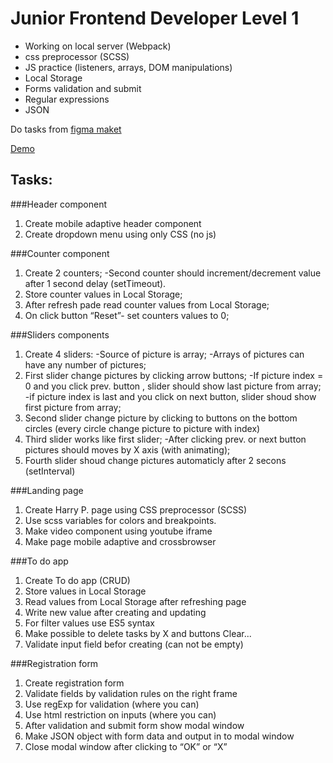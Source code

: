 # Junior Frontend Developer Level 1

- Working on local server (Webpack)
- css preprocessor (SCSS)
- JS practice (listeners, arrays, DOM manipulations)
- Local Storage
- Forms validation and submit
- Regular expressions
- JSON

Do tasks from [figma maket](https://www.figma.com/file/57skPiq3kmhLLe9yQILWab/Junior-Frontend-developer?node-id=8%3A243 "figma maket")

[Demo](https://katenevzgodova.github.io/)

## Tasks:

###Header component
1. Create mobile adaptive header component
2. Create  dropdown menu using only CSS (no js)

###Counter component

1. Create 2 counters;
    -Second counter should increment/decrement value after 1 second delay (setTimeout).
2. Store counter values in Local Storage;
3. After refresh pade read counter values from Local Storage;
4. On click button “Reset”- set counters values to 0;

###Sliders components

1. Create 4 sliders:
    -Source of picture is array;
    -Arrays of pictures can have any number of pictures;
2. First slider change pictures by clicking arrow buttons;
    -If picture index = 0 and you click prev. button , slider should show last picture from array;
    -if picture index is last and you click on next button, slider shoud show first picture from array;
3. Second slider change picture by clicking to buttons on the bottom circles (every circle change picture to picture with index)
4. Third slider works like first slider;
    -After clicking prev. or next button pictures should moves by X axis (with animating);
5. Fourth slider shoud change pictures automaticly after 2 secons (setInterval)

###Landing page

1. Create Harry P. page using CSS preprocessor (SCSS)
2. Use scss variables for colors and breakpoints.
3. Make video component using youtube iframe
4. Make page mobile adaptive and crossbrowser 

###To do app

1. Create To do app (CRUD)
2. Store values in Local Storage
3. Read values from Local Storage after refreshing page
4. Write new value after creating and updating
5. For filter values use ES5 syntax
6. Make possible to delete tasks by X and buttons Clear...
7. Validate input field befor creating (can not be empty)

###Registration form

1. Create registration form
2. Validate fields by validation rules on the right frame
3. Use regExp for validation (where you can)
4. Use html restriction on inputs (where you can)
5. After validation and submit form show modal window
6. Make JSON object with form data and output in to modal window
7. Close modal window after clicking to “OK” or “X”


